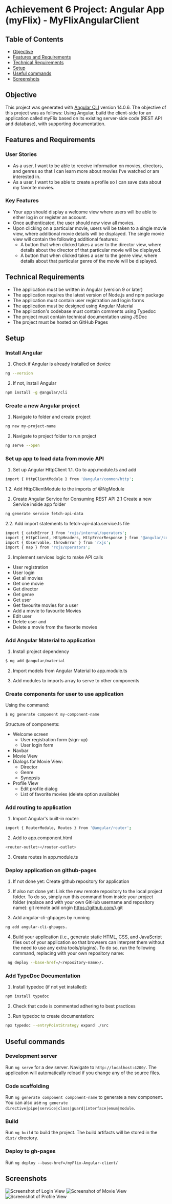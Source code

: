 # Achievement 6 Project: Angular App (myFlix) - MyFlixAngularClient

## Table of Contents

-   [Objective](#Objective)
-   [Features and Requirements](#Features-and-Requirements)
-   [Technical Requirements](#Technical-Requirements)
-   [Setup](#setup)
-   [Useful commands](#useful-commands)
-   [Screenshots](#screenshots)

## Objective

This project was generated with [Angular CLI](https://github.com/angular/angular-cli) version 14.0.6. The objective of this project was as follows: Using Angular, build the client-side for an application called myFlix based on its existing server-side code (REST API and database), with supporting documentation.

## Features and Requirements

### User Stories

-   As a user, I want to be able to receive information on movies, directors, and genres so that I can learn more about movies I’ve watched or am interested in.
-   As a user, I want to be able to create a profile so I can save data about my favorite movies.

### Key Features

-   Your app should display a welcome view where users will be able to either log in or register an account.
-   Once authenticated, the user should now view all movies.
-   Upon clicking on a particular movie, users will be taken to a single movie view, where additional movie details will be displayed. The single movie view will contain the following additional features:
    -   A button that when clicked takes a user to the director view, where details about the director of that particular movie will be displayed.
    -   A button that when clicked takes a user to the genre view, where details about that particular genre of the movie will be displayed.

## Technical Requirements

-   The application must be written in Angular (version 9 or later)
-   The application requires the latest version of Node.js and npm package
-   The application must contain user registration and login forms
-   The application must be designed using Angular Material
-   The application's codebase must contain comments using Typedoc
-   The project must contain technical documentation using JSDoc
-   The project must be hosted on GitHub Pages

## Setup

### Install Angular

1. Check if Angular is already installed on device

```bash
ng --version
```

2. If not, install Angular

```bash
npm install -g @angular/cli
```

### Create a new Angular project

1. Navigate to folder and create project

```bash
ng new my-project-name
```

2. Navigate to project folder to run project

```bash
ng serve --open
```

### Set up app to load data from movie API

1. Set up Angular HttpClient
   1.1. Go to app.module.ts and add

```bash
import { HttpClientModule } from '@angular/common/http';
```

1.2. Add HttpClientModule to the imports of @NgModule

2. Create Angular Service for Consuming REST API
   2.1 Create a new Service inside app folder

```bash
ng generate service fetch-api-data
```

2.2. Add import statements to fetch-api-data.service.ts file

```bash
import { catchError } from 'rxjs/internal/operators';
import { HttpClient, HttpHeaders, HttpErrorResponse } from '@angular/common/http';
import { Observable, throwError } from 'rxjs';
import { map } from 'rxjs/operators';
```

3. Implement services logic to make API calls

-   User registration
-   User login
-   Get all movies
-   Get one movie
-   Get director
-   Get genre
-   Get user
-   Get favourite movies for a user
-   Add a movie to favourite Movies
-   Edit user
-   Delete user and
-   Delete a movie from the favorite movies

### Add Angular Material to application

1. Install project dependency

```bash
$ ng add @angular/material
```

2. Import models from Angular Material to app.module.ts

3. Add modules to imports array to serve to other components

### Create components for user to use application

Using the command:

```bash
$ ng generate component my-component-name
```

Structure of components:

-   Welcome screen
    -   User registration form (sign-up)
    -   User login form
-   Navbar
-   Movie View
-   Dialogs for Movie View:
    -   Director
    -   Genre
    -   Synopsis
-   Profile View
    -   Edit profile dialog
    -   List of favorite movies (delete option available)

### Add routing to application

1. Import Angular's built-in router:

```bash
import { RouterModule, Routes } from '@angular/router';
```

2. Add to app.component.html

```bash
<router-outlet></router-outlet>
```

3. Create routes in app.module.ts

### Deploy application on github-pages

1. If not done yet: Create github repository for application

2. If also not done yet: Link the new remote repository to the local project folder. To do so, simply run this command from inside your project folder (replace <GitHub-username> and <repository-name> with your own GitHub username and repository name): git remote add origin https://github.com/<GitHub-username>/<repository-name>.git

3. Add angular-cli-ghpages by running

```bash
ng add angular-cli-ghpages.
```

4. Build your application (i.e., generate static HTML, CSS, and JavaScript files out of your application so that browsers can interpret them without the need to use any extra tools/plugins). To do so, run the following command, replacing <repository-name> with your own repository name:

```bash
 ng deploy --base-href=/<repository-name>/.
```

### Add TypeDoc Documentation

1. Install typedoc (if not yet installed):

```bash
npm install typedoc
```

2. Check that code is commented adhering to best practices

3. Run typedoc to create documentation:

```bash
npx typedoc --entryPointStrategy expand ./src
```

## Useful commands

### Development server

Run `ng serve` for a dev server. Navigate to `http://localhost:4200/`. The application will automatically reload if you change any of the source files.

### Code scaffolding

Run `ng generate component component-name` to generate a new component. You can also use `ng generate directive|pipe|service|class|guard|interface|enum|module`.

### Build

Run `ng build` to build the project. The build artifacts will be stored in the `dist/` directory.

### Deploy to gh-pages

Run `ng deploy --base-href=/myFlix-Angular-client/`

## Screenshots

![Screenshot of Login View](./assets/Screenshot_LoginView.png?raw=true "Login")
![Screenshot of Movie View](./assets/Screenshot_Movie%20View.png?raw=true "Moview View")
![Screenshot of Profile View](./assets/Screenshot_ProfileView.png.png?raw=true "Profile View")

